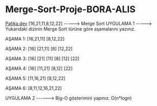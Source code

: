 # Merge-Sort-Proje-BORA-ALIS
[Patika.dev](https://www.patika.dev/tr)
[16,21,11,8,12,22] -----> Merge Sort
UYGULAMA 1 -----> Yukarıdaki dizinin Merge Sort türüne göre aşamalarını yazınız.

AŞAMA 1: [16,21,11] [8,12,22]

AŞAMA 2: [16] [21,11] [8] [12,22]

AŞAMA 3: [16] [21] [11] [8] [12] [22]

AŞAMA 4: [16] [11,21] [8,12] [22]

AŞAMA 5: [11,16,21] [8,12,22]

AŞAMA 6: [8,11,12,16,21,22]

UYGULAMA 2 ------> Big-O gösterimini yapınız.
O(n*logn)
